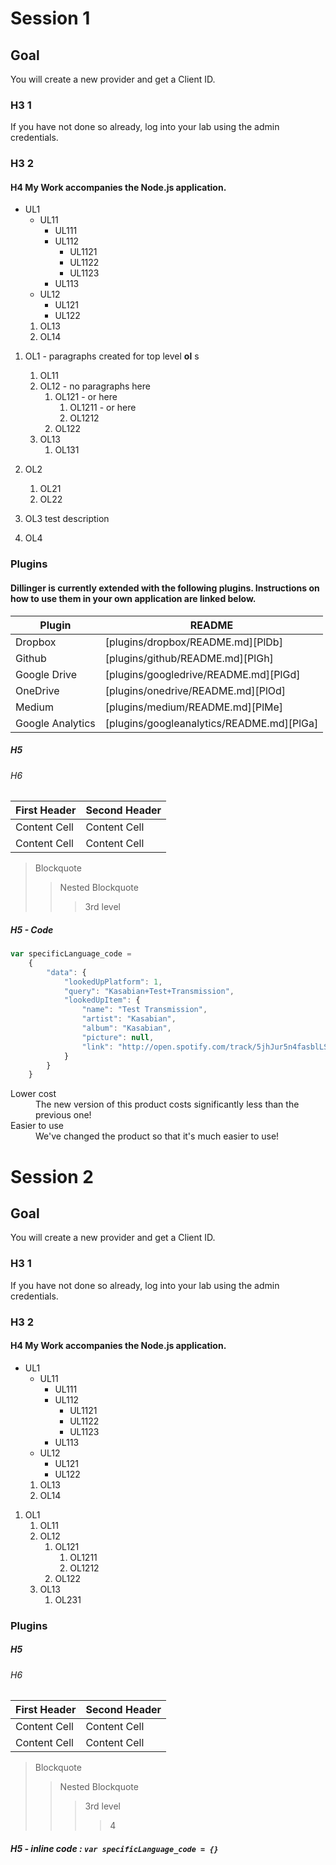 # Session 1	

## Goal

You will create a new provider and get a Client ID.

### H3 1

If you have not done so already, log into your lab using the admin
credentials.

### H3 2

#### H4 My Work accompanies the Node.js application.

*  UL1
	*	UL11
		*	UL111
		*	UL112
			*	UL1121
			* 	UL1122
			*  UL1123
		* 	UL113
	*  UL12
		*	UL121
		* 	UL122
	1.	OL13
	2.	OL14

1.  OL1 - paragraphs created for top level **ol** s
	1.	OL11 
	2.	OL12 - no paragraphs here
		1.	OL121 - or here
			1.	OL1211 - or here
			2. OL1212
		2.	OL122
	3.	OL13
		1.	OL131
2.	OL2
	1.	OL21
	2. OL22

3. OL3 test description

4. OL4 


		

	

### Plugins

#### Dillinger is currently extended with the following plugins. Instructions on how to use them in your own application are linked below.

| Plugin | README |
| ------ | ------ |
| Dropbox | [plugins/dropbox/README.md][PlDb] |
| Github | [plugins/github/README.md][PlGh] |
| Google Drive | [plugins/googledrive/README.md][PlGd] |
| OneDrive | [plugins/onedrive/README.md][PlOd] |
| Medium | [plugins/medium/README.md][PlMe] |
| Google Analytics | [plugins/googleanalytics/README.md][PlGa] |
		
##### H5
###### H6	

First Header  | Second Header
------------- | -------------
Content Cell  | Content Cell
Content Cell  | Content Cell


> Blockquote
>> Nested Blockquote
>>> 3rd level 

##### H5 - Code
```javascript
var specificLanguage_code = 
    {
        "data": {
            "lookedUpPlatform": 1,
            "query": "Kasabian+Test+Transmission",
            "lookedUpItem": {
                "name": "Test Transmission",
                "artist": "Kasabian",
                "album": "Kasabian",
                "picture": null,
                "link": "http://open.spotify.com/track/5jhJur5n4fasblLSCOcrTp"
            }
        }
    }
```

<dl>
  <dt>Lower cost</dt>
  <dd>The new version of this product costs significantly less than the previous one!</dd>
  <dt>Easier to use</dt>
  <dd>We've changed the product so that it's much easier to use!</dd>
</dl>


# Session 2

## Goal

You will create a new provider and get a Client ID.

### H3 1

If you have not done so already, log into your lab using the admin
credentials.

### H3 2


#### H4 My Work accompanies the Node.js application.

*  UL1
	*	UL11
		*	UL111
		*	UL112
			*	UL1121
			* 	UL1122
			*  UL1123
		* 	UL113
	*  UL12
		*	UL121
		* 	UL122
	1.	OL13
	2.	OL14

1.  OL1
	1.	OL11
	2.	OL12
		1.	OL121
			1.	OL1211
			2. OL1212
		2.	OL122
	3.	OL13
		1.	OL231
	

### Plugins		
##### H5
###### H6	

First Header  | Second Header
------------- | -------------
Content Cell  | Content Cell
Content Cell  | Content Cell


> Blockquote
>> Nested Blockquote
>>> 3rd level 
>>>> 4

##### H5 - inline code : `var specificLanguage_code = {}`
